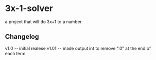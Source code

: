 # 3x-1-solver
a project that will do 3x+1 to a number
## Changelog
v1.0 -- initial realese
v1.01 -- made output int to remove ".0" at the end of each term
